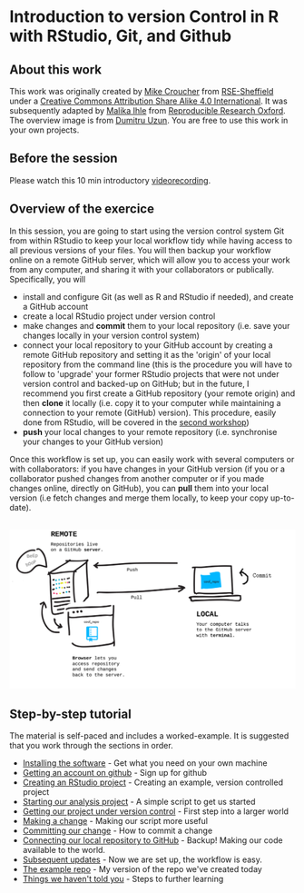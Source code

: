 # Introduction to version Control in R with RStudio, Git, and Github

## About this work

This work was originally created by [Mike Croucher](https://github.com/mikecroucher) from [RSE-Sheffield](https://github.com/RSE-Sheffield) under a [Creative Commons Attribution Share Alike 4.0 International](https://creativecommons.org/licenses/by-sa/4.0/legalcode).  It was subsequently adapted by [Malika Ihle](https://ox.ukrn.org/people/#MalikaIhle) from [Reproducible Research Oxford](https://ox.ukrn.org/). The overview image is from [Dumitru Uzun](https://duzun.me/tips/git). You are free to use this work in your own projects. 

## Before the session 
Please watch this 10 min introductory [videorecording](https://osf.io/dcqt9/).

## Overview of the exercice  
In this session, you are going to start using the version control system Git from within RStudio to keep your local workflow tidy while having access to all previous versions of your files. You will then backup your workflow online on a remote GitHub server, which will allow you to access your work from any computer, and sharing it with your collaborators or publically. Specifically, you will  
* install and configure Git (as well as R and RStudio if needed), and create a GitHub account  
* create a local RStudio project under version control  
* make changes and **commit** them to your local repository (i.e. save your changes locally in your version control system)  
* connect your local repository to your GitHub account by creating a remote GitHub repository and setting it as the 'origin' of your local repository from the command line (this is the procedure you will have to follow to 'upgrade' your former RStudio projects that were not under version control and backed-up on GitHub; but in the future, I recommend you first create a GitHub repository (your remote origin) and then **clone** it locally (i.e. copy it to your computer while maintaining a connection to your remote (GitHub) version). This procedure, easily done from RStudio, will be covered in the [second workshop](https://github.com/MalikaIhle/Collaborative-RStudio-GitHub))  
* **push** your local changes to your remote repository (i.e. synchronise your changes to your GitHub version)  

Once this workflow is set up, you can easily work with several computers or with collaborators: if you have changes in your GitHub version (if you or a collaborator pushed changes from another computer or if you made changes online, directly on GitHub), you can **pull** them into your local version (i.e fetch changes and merge them locally, to keep your copy up-to-date).

<br/>
<img src="assets/GitHub-remote.png" width="750">  
<br/>

## Step-by-step tutorial
The material is self-paced and includes a worked-example. It is suggested that you work through the sections in order.  

* [Installing the software](./installing_software.md) - Get what you need on your own machine
* [Getting an account on github](./github.md) - Sign up for github
* [Creating an RStudio project](./rstudio_project.md) - Creating an example, version controlled project
* [Starting our analysis project](./analysis_start.md) - A simple script to get us started
* [Getting our project under version control](./version_control.md) - First step into a larger world
* [Making a change](./making_change.md) - Making our script more useful
* [Committing our change](./commit.md) - How to commit a change
* [Connecting our local repository to GitHub](./github_sync.md) - Backup! Making our code available to the world.
* [Subsequent updates](./updates.md) - Now we are set up, the workflow is easy.
* [The example repo](./created_earlier.md) - My version of the repo we've created today
* [Things we haven't told you](./next_steps.md) - Steps to further learning

